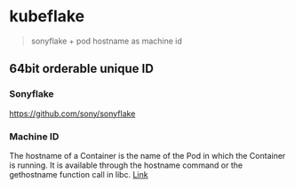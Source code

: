 # kubeflake
> sonyflake + pod hostname as machine id

## 64bit orderable unique ID

### Sonyflake
https://github.com/sony/sonyflake

### Machine ID
The hostname of a Container is the name of the Pod in which the
Container is running. It is available through the hostname command or
the gethostname function call in libc. [Link](https://kubernetes.io/docs/concepts/containers/container-environment-variables/#container-information)

